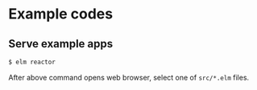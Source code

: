 # Example codes

## Serve example apps

```bash
$ elm reactor
```

After above command opens web browser, select one of `src/*.elm` files.
